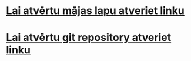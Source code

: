 <html>
  <body>
    <h1><a href="https://ip19nils.github.io/piereuzd.github.io/">Lai atvērtu mājas lapu atveriet linku</a></h1>
        <h1><a href="https://github.com/IP19Nils/piereuzd.github.io.git">Lai atvērtu git repository atveriet linku</a></h1>
    
  <body>
</html>
